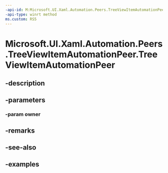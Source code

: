 ```yaml
---
-api-id: M:Microsoft.UI.Xaml.Automation.Peers.TreeViewItemAutomationPeer.#ctor(Microsoft.UI.Xaml.Controls.TreeViewItem)
-api-type: winrt method
ms.custom: RS5
---
```


<!-- Method syntax.
public TreeViewItemAutomationPeer.TreeViewItemAutomationPeer(TreeViewItem owner)
-->

# Microsoft.UI.Xaml.Automation.Peers.TreeViewItemAutomationPeer.TreeViewItemAutomationPeer

## -description

## -parameters
### -param owner

## -remarks

## -see-also

## -examples

